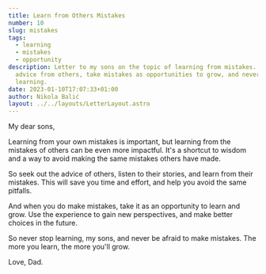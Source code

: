 ```yaml
---
title: Learn from Others Mistakes
number: 10
slug: mistakes
tags:
  - learning
  - mistakes
  - opportunity
description: Letter to my sons on the topic of learning from mistakes. Seek out
  advice from others, take mistakes as opportunities to grow, and never stop
  learning.
date: 2023-01-10T17:07:33+01:00
author: Nikola Balić
layout: ../../layouts/LetterLayout.astro
---
```


My dear sons,

Learning from your own mistakes is important, but learning from the mistakes of others can be even more impactful. It's a shortcut to wisdom and a way to avoid making the same mistakes others have made.

So seek out the advice of others, listen to their stories, and learn from their mistakes. This will save you time and effort, and help you avoid the same pitfalls.

And when you do make mistakes, take it as an opportunity to learn and grow. Use the experience to gain new perspectives, and make better choices in the future.

So never stop learning, my sons, and never be afraid to make mistakes. The more you learn, the more you'll grow.

Love, Dad.
